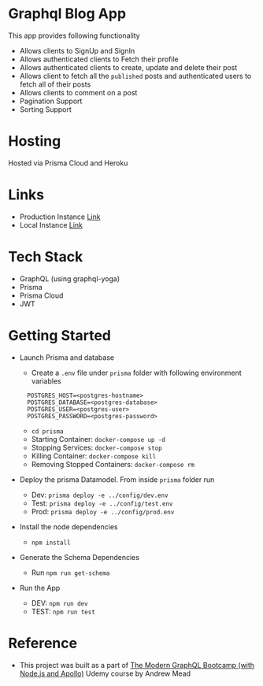 # Graphql Blog App
This app provides following functionality

- Allows clients to SignUp and SignIn
- Allows authenticated clients to Fetch their profile
- Allows authenticated clients to create, update and delete their post
- Allows client to fetch all the `published` posts and authenticated users to fetch all of their posts
- Allows clients to comment on a post
- Pagination Support
- Sorting Support

# Hosting
Hosted via Prisma Cloud and Heroku

# Links
- Production Instance [Link](https://fierce-castle-27103.herokuapp.com/)
- Local Instance [Link](http://localhost:4000)

# Tech Stack
- GraphQL (using graphql-yoga)
- Prisma 
- Prisma Cloud
- JWT

# Getting Started
- Launch Prisma and database
  - Create a `.env` file under `prisma` folder with following environment variables
  ```
    POSTGRES_HOST=<postgres-hostname>
    POSTGRES_DATABASE=<postgres-database>
    POSTGRES_USER=<postgres-user>
    POSTGRES_PASSWORD=<postgres-password>
  ```
  - `cd prisma`
  - Starting Container: `docker-compose up -d`
  - Stopping Services: `docker-compose stop`
  - Killing Container: `docker-compose kill`
  - Removing Stopped Containers: `docker-compose rm`

- Deploy the prisma Datamodel. From inside `prisma` folder run
  - Dev: `prisma deploy -e ../config/dev.env`
  - Test: `prisma deploy -e ../config/test.env`
  - Prod: `prisma deploy -e ../config/prod.env`

- Install the node dependencies
  - `npm install`

- Generate the Schema Dependencies
  - Run `npm run get-schema`

- Run the App
  - DEV: `npm run dev`
  - TEST: `npm run test`

# Reference
- This project was built as a part of [The Modern GraphQL Bootcamp (with Node.js and Apollo)](https://www.udemy.com/course/graphql-bootcamp/) Udemy course by Andrew Mead


